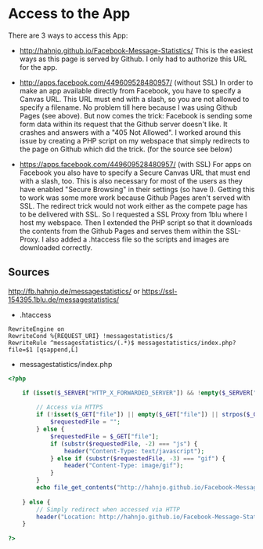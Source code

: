Access to the App
=================

There are 3 ways to access this App:

* http://hahnjo.github.io/Facebook-Message-Statistics/
This is the easiest ways as this page is served by Github. I only had to authorize this URL for the app.

* http://apps.facebook.com/449609528480957/ (without SSL)
In order to make an app available directly from Facebook, you have to specify a Canvas URL. This URL must end with a slash, so you are not allowed to specify a filename. No problem till here because I was using Github Pages (see above).
But now comes the trick: Facebook is sending some form data within its request that the Github server doesn't like. It crashes and answers with a "405 Not Allowed".
I worked around this issue by creating a PHP script on my webspace that simply redirects to the page on Github which did the trick. (for the source see below)

* https://apps.facebook.com/449609528480957/ (with SSL)
For apps on Facebook you also have to specify a Secure Canvas URL that must end with a slash, too. This is also necessary for most of the users as they have enabled "Secure Browsing" in their settings (so have I).
Getting this to work was some more work because Github Pages aren't served with SSL. The redirect trick would not work either as the compete page has to be delivered with SSL.
So I requested a SSL Proxy from 1blu where I host my webspace. Then I extended the PHP script so that it downloads the contents from the Github Pages and serves them within the SSL-Proxy. I also added a .htaccess file so the scripts and images are downloaded correctly.

Sources
-------

http://fb.hahnjo.de/messagestatistics/ or https://ssl-154395.1blu.de/messagestatistics/

* .htaccess

```
RewriteEngine on
RewriteCond %{REQUEST_URI} !messagestatistics/$
RewriteRule ^messagestatistics/(.*)$ messagestatistics/index.php?file=$1 [qsappend,L]
```

* messagestatistics/index.php

```PHP
<?php

    if (isset($_SERVER["HTTP_X_FORWARDED_SERVER"]) && !empty($_SERVER["HTTP_X_FORWARDED_SERVER"]) && strpos($_SERVER["HTTP_X_FORWARDED_SERVER"], "ssl") !== false) {
		
		// Access via HTTPS
		if (!isset($_GET["file"]) || empty($_GET["file"]) || strpos($_GET["file"], "index") !== false) {
			$requestedFile = "";
		} else {
			$requestedFile = $_GET["file"];
			if (substr($requestedFile, -2) === "js") {
				header("Content-Type: text/javascript");
			} else if (substr($requestedFile, -3) === "gif") {
				header("Content-Type: image/gif");
			}
		}
		echo file_get_contents("http://hahnjo.github.io/Facebook-Message-Statistics/".$requestedFile);
		
	} else {
		// Simply redirect when accessed via HTTP
		header("Location: http://hahnjo.github.io/Facebook-Message-Statistics/");
	}
	
?>
```